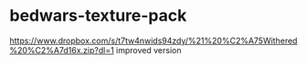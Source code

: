 # bedwars-texture-pack

https://www.dropbox.com/s/t7tw4nwids94zdy/%21%20%C2%A75Withered%20%C2%A7d16x.zip?dl=1 improved version
